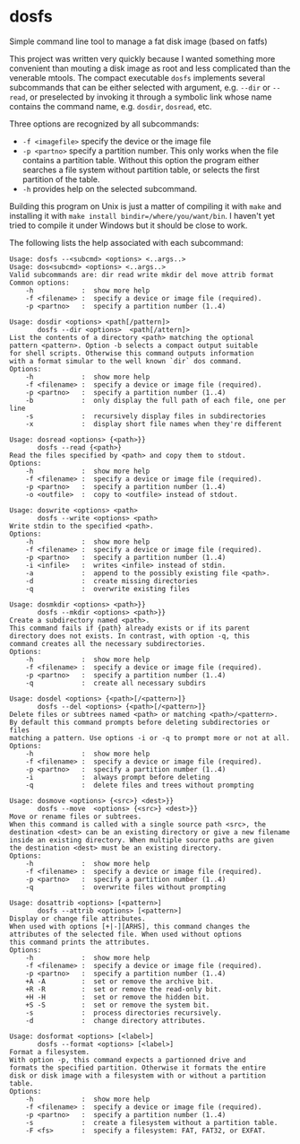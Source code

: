 # dosfs
Simple command line tool to manage a fat disk image (based on fatfs)

This project was written very quickly because I wanted something more convenient than mouting a disk image as root and less complicated than the venerable mtools. The compact executable `dosfs` implements several subcommands that can be either selected with argument, e.g. `--dir` or `--read`, or preselected by invoking it through a symbolic link whose name contains the command name, e.g. `dosdir`, `dosread`, etc.

Three options are recognized by all subcommands:
* `-f <imagefile>` specify the device or the image file
* `-p <partno>` specify a partition number. This only works when the file contains a partition table. Without this option the program either searches a file system without partition table, or selects the first partition of the table.
* `-h` provides help on the selected subcommand.
 
Building this program on Unix is just a matter of compiling it with `make` and installing it
with `make install bindir=/where/you/want/bin`. I haven't yet tried to compile it under Windows
but it should be close to work.
 
The following lists the help associated with each subcommand:

```
Usage: dosfs --<subcmd> <options> <..args..>
Usage: dos<subcmd> <options> <..args..>
Valid subcommands are: dir read write mkdir del move attrib format
Common options:
	-h            :  show more help
	-f <filename> :  specify a device or image file (required).
	-p <partno>   :  specify a partition number (1..4)
```

```
Usage: dosdir <options> <path[/pattern]>
       dosfs --dir <options>  <path[/attern]>
List the contents of a directory <path> matching the optional
pattern <pattern>. Option -b selects a compact output suitable
for shell scripts. Otherwise this command outputs information
with a format simular to the well known `dir` dos command.
Options:
	-h            :  show more help
	-f <filename> :  specify a device or image file (required).
	-p <partno>   :  specify a partition number (1..4)
	-b            :  only display the full path of each file, one per line
	-s            :  recursively display files in subdirectories
	-x            :  display short file names when they're different
```

```
Usage: dosread <options> {<path>}}
       dosfs --read {<path>}
Read the files specified by <path> and copy them to stdout.
Options:
	-h            :  show more help
	-f <filename> :  specify a device or image file (required).
	-p <partno>   :  specify a partition number (1..4)
	-o <outfile>  :  copy to <outfile> instead of stdout.
```

```
Usage: doswrite <options> <path>
       dosfs --write <options> <path>
Write stdin to the specified <path>.
Options:
	-h            :  show more help
	-f <filename> :  specify a device or image file (required).
	-p <partno>   :  specify a partition number (1..4)
	-i <infile>   :  writes <infile> instead of stdin.
	-a            :  append to the possibly existing file <path>.
	-d            :  create missing directories
	-q            :  overwrite existing files
```

```
Usage: dosmkdir <options> <path>}}
       dosfs --mkdir <options> <path>}}
Create a subdirectory named <path>.
This command fails if {path} already exists or if its parent
directory does not exists. In contrast, with option -q, this
command creates all the necessary subdirectories.
Options:
	-h            :  show more help
	-f <filename> :  specify a device or image file (required).
	-p <partno>   :  specify a partition number (1..4)
	-q            :  create all necessary subdirs
```

```
Usage: dosdel <options> {<path>[/<pattern>]}
       dosfs --del <options> {<path>[/<pattern>]}
Delete files or subtrees named <path> or matching <path>/<pattern>.
By default this command prompts before deleting subdirectories or files
matching a pattern. Use options -i or -q to prompt more or not at all.
Options:
	-h            :  show more help
	-f <filename> :  specify a device or image file (required).
	-p <partno>   :  specify a partition number (1..4)
	-i            :  always prompt before deleting
	-q            :  delete files and trees without prompting
```

```
Usage: dosmove <options> {<src>} <dest>}}
       dosfs --move  <options> {<src>} <dest>}}
Move or rename files or subtrees.
When this command is called with a single source path <src>, the
destination <dest> can be an existing directory or give a new filename
inside an existing directory. When multiple source paths are given
the destination <dest> must be an existing directory.
Options:
	-h            :  show more help
	-f <filename> :  specify a device or image file (required).
	-p <partno>   :  specify a partition number (1..4)
	-q            :  overwrite files without prompting
```

```
Usage: dosattrib <options> [<pattern>]
       dosfs --attrib <options> [<pattern>]
Display or change file attributes.
When used with options [+|-][ARHS], this command changes the
attributes of the selected file. When used without options
this command prints the attributes.
Options:
	-h            :  show more help
	-f <filename> :  specify a device or image file (required).
	-p <partno>   :  specify a partition number (1..4)
	+A -A         :  set or remove the archive bit.
	+R -R         :  set or remove the read-only bit.
	+H -H         :  set or remove the hidden bit.
	+S -S         :  set or remove the system bit.
	-s            :  process directories recursively.
	-d            :  change directory attributes.
```

```
Usage: dosformat <options> [<label>]
       dosfs --format <options> [<label>]
Format a filesystem.
With option -p, this command expects a partionned drive and
formats the specified partition. Otherwise it formats the entire
disk or disk image with a filesystem with or without a partition table.
Options:
	-h            :  show more help
	-f <filename> :  specify a device or image file (required).
	-p <partno>   :  specify a partition number (1..4)
	-s            :  create a filesystem without a partition table.
	-F <fs>       :  specify a filesystem: FAT, FAT32, or EXFAT.
```
